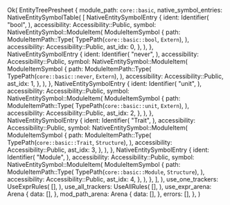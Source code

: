Ok(
    EntityTreePresheet {
        module_path: `core::basic`,
        native_symbol_entries: NativeEntitySymbolTable(
            [
                NativeEntitySymbolEntry {
                    ident: Identifier(
                        "bool",
                    ),
                    accessibility: Accessibility::Public,
                    symbol: NativeEntitySymbol::ModuleItem(
                        ModuleItemSymbol {
                            path: ModuleItemPath::Type(
                                TypePath(`core::basic::bool`, `Extern`),
                            ),
                            accessibility: Accessibility::Public,
                            ast_idx: 0,
                        },
                    ),
                },
                NativeEntitySymbolEntry {
                    ident: Identifier(
                        "never",
                    ),
                    accessibility: Accessibility::Public,
                    symbol: NativeEntitySymbol::ModuleItem(
                        ModuleItemSymbol {
                            path: ModuleItemPath::Type(
                                TypePath(`core::basic::never`, `Extern`),
                            ),
                            accessibility: Accessibility::Public,
                            ast_idx: 1,
                        },
                    ),
                },
                NativeEntitySymbolEntry {
                    ident: Identifier(
                        "unit",
                    ),
                    accessibility: Accessibility::Public,
                    symbol: NativeEntitySymbol::ModuleItem(
                        ModuleItemSymbol {
                            path: ModuleItemPath::Type(
                                TypePath(`core::basic::unit`, `Extern`),
                            ),
                            accessibility: Accessibility::Public,
                            ast_idx: 2,
                        },
                    ),
                },
                NativeEntitySymbolEntry {
                    ident: Identifier(
                        "Trait",
                    ),
                    accessibility: Accessibility::Public,
                    symbol: NativeEntitySymbol::ModuleItem(
                        ModuleItemSymbol {
                            path: ModuleItemPath::Type(
                                TypePath(`core::basic::Trait`, `Structure`),
                            ),
                            accessibility: Accessibility::Public,
                            ast_idx: 3,
                        },
                    ),
                },
                NativeEntitySymbolEntry {
                    ident: Identifier(
                        "Module",
                    ),
                    accessibility: Accessibility::Public,
                    symbol: NativeEntitySymbol::ModuleItem(
                        ModuleItemSymbol {
                            path: ModuleItemPath::Type(
                                TypePath(`core::basic::Module`, `Structure`),
                            ),
                            accessibility: Accessibility::Public,
                            ast_idx: 4,
                        },
                    ),
                },
            ],
        ),
        use_one_trackers: UseExprRules(
            [],
        ),
        use_all_trackers: UseAllRules(
            [],
        ),
        use_expr_arena: Arena {
            data: [],
        },
        mod_path_arena: Arena {
            data: [],
        },
        errors: [],
    },
)